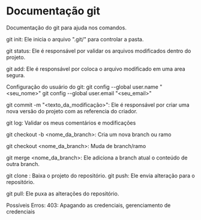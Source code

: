 # Documentação git

Documentação do git para ajuda nos comandos.

git init: Ele inicia o arquivo ".git/" para controlar a pasta.

git status: Ele é responsável por validar os arquivos modificados dentro do projeto.

git add: Ele é responsável por coloca o arquivo modificado em uma area segura.

Configuração do usuário do git:
git config --global user.name "<seu_nome>"
git config --global user.email "<seu_email>"

git commit -m "<texto_da_modificação>": Ele é responsável por criar uma nova versão do projeto com as referencia do criador.

git log: Validar os meus comentários e modificações

git checkout -b <nome_da_branch>: Cria um nova branch ou ramo 

git checkout <nome_da_branch>: Muda de branch/ramo

git merge <nome_da_branch>: Ele adiciona a branch atual o conteúdo de outra branch.

git clone <url>: Baixa o projeto do repositório.
git push: Ele envia alteração para o repositório.

git pull: Ele puxa as alterações do repositório.

Possíveis Erros:
403: Apagando as credenciais, gerenciamento de credenciais
